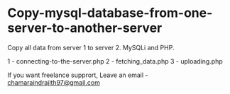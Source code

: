# Copy-mysql-database-from-one-server-to-another-server
Copy all data from server 1 to server 2. MySQLi and PHP.

1 - connecting-to-the-server.php
2 - fetching_data.php
3 - uploading.php

If you want freelance supprort, Leave an email - chamaraindrajith97@gmail.com
